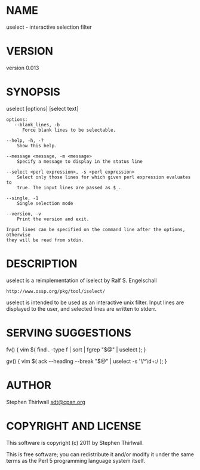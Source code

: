 # NAME

uselect - interactive selection filter

# VERSION

version 0.013

# SYNOPSIS

uselect \[options\] \[select text\]

    options:
       --blank_lines, -b
          Force blank lines to be selectable.

    --help, -h, -?
        Show this help.

    --message <message, -m <message>
        Specify a message to display in the status line

    --select <perl expression>, -s <perl expression>
        Select only those lines for which given perl expression evaluates to
        true. The input lines are passed as $_.

    --single, -1
        Single selection mode

    --version, -v
        Print the version and exit.

    Input lines can be specified on the command line after the options, otherwise
    they will be read from stdin.

# DESCRIPTION

uselect is a reimplementation of iselect by Ralf S. Engelschall

    http://www.ossp.org/pkg/tool/iselect/

uselect is intended to be used as an interactive unix filter. Input lines are
displayed to the user, and selected lines are written to stderr.

# SERVING SUGGESTIONS

fv() { vim $( find . -type f | sort | fgrep "$@" | uselect ); }

gv() { vim $( ack --heading --break "$@" | uselect -s '!/^\\d+:/ ); }

# AUTHOR

Stephen Thirlwall <sdt@cpan.org>

# COPYRIGHT AND LICENSE

This software is copyright (c) 2011 by Stephen Thirlwall.

This is free software; you can redistribute it and/or modify it under
the same terms as the Perl 5 programming language system itself.
